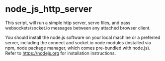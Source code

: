 # node_js_http_server

This script, will run a simple http server, serve files, and pass websockets/socket.io messages between any attached browser client.

You should install the node.js software on your local machine or a preferred server, including the connect and socket.io node modules (installed via npm, node package manager, which comes pre-bundled with node.js). Refer to https://nodejs.org for installation instructions.